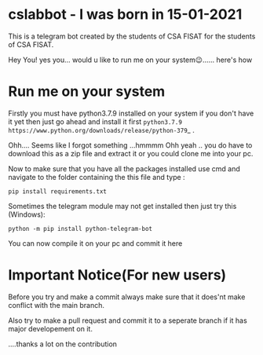 # cslabbot - I was born in 15-01-2021

This is a telegram bot created by the students of CSA FISAT for the students of CSA FISAT.


Hey You!
yes you...
would u like to run me on your system😉...... here's how


Run me on your system
======================
Firstly you must have python3.7.9 installed on your system 
if you don't have it yet then just go ahead and install 
it first `python3.7.9
https://www.python.org/downloads/release/python-379`_ .

Ohh....
Seems like I forgot something ...hmmmm
Ohh yeah ..
you do have to download this as a zip file and extract it or you could clone me into your pc.

Now to make sure that you have all the packages installed use cmd and 
navigate to the folder containing the this file and type :

    pip install requirements.txt
    
Sometimes the telegram module may not get installed then just try this (Windows):

    python -m pip install python-telegram-bot
    
You can now compile it on your pc and commit it here



Important Notice(For new users)
================================

Before you try and make a commit always make sure that it does'nt make conflict with the main branch.

Also try to make a pull request and commit it to a seperate branch if it has major developement on it.

....thanks a lot on the contribution
